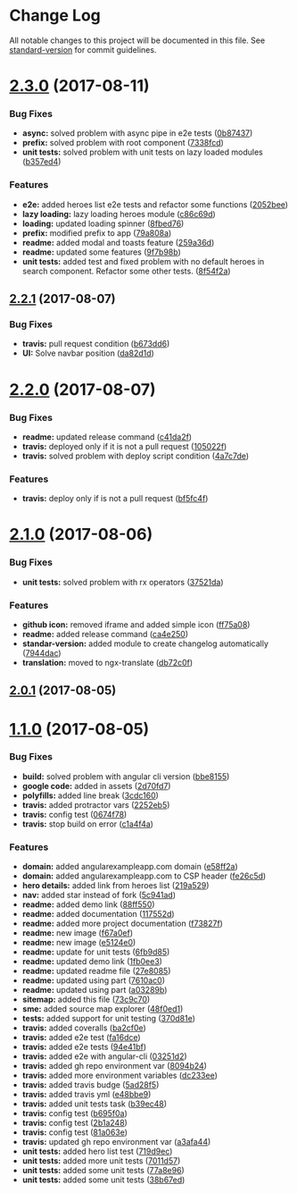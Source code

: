 # Change Log

All notable changes to this project will be documented in this file. See [standard-version](https://github.com/conventional-changelog/standard-version) for commit guidelines.

<a name="2.3.0"></a>
# [2.3.0](https://github.com/Ismaestro/angular4-example-app/compare/v2.2.1...v2.3.0) (2017-08-11)


### Bug Fixes

* **async:** solved problem with async pipe in e2e tests ([0b87437](https://github.com/Ismaestro/angular4-example-app/commit/0b87437))
* **prefix:** solved problem with root component ([7338fcd](https://github.com/Ismaestro/angular4-example-app/commit/7338fcd))
* **unit tests:** solved problem with unit tests on lazy loaded modules ([b357ed4](https://github.com/Ismaestro/angular4-example-app/commit/b357ed4))


### Features

* **e2e:** added heroes list e2e tests and refactor some functions ([2052bee](https://github.com/Ismaestro/angular4-example-app/commit/2052bee))
* **lazy loading:** lazy loading heroes module ([c86c69d](https://github.com/Ismaestro/angular4-example-app/commit/c86c69d))
* **loading:** updated loading spinner ([8fbed76](https://github.com/Ismaestro/angular4-example-app/commit/8fbed76))
* **prefix:** modified prefix to app ([79a808a](https://github.com/Ismaestro/angular4-example-app/commit/79a808a))
* **readme:** added modal and toasts feature ([259a36d](https://github.com/Ismaestro/angular4-example-app/commit/259a36d))
* **readme:** updated some features ([9f7b98b](https://github.com/Ismaestro/angular4-example-app/commit/9f7b98b))
* **unit tests:** added test and fixed problem with no default heroes in search component. Refactor some other tests. ([8f54f2a](https://github.com/Ismaestro/angular4-example-app/commit/8f54f2a))



<a name="2.2.1"></a>
## [2.2.1](https://github.com/Ismaestro/angular4-example-app/compare/v2.2.0...v2.2.1) (2017-08-07)


### Bug Fixes

* **travis:** pull request condition ([b673dd6](https://github.com/Ismaestro/angular4-example-app/commit/b673dd6))
* **UI:** Solve navbar position ([da82d1d](https://github.com/Ismaestro/angular4-example-app/commit/da82d1d))



<a name="2.2.0"></a>
# [2.2.0](https://github.com/Ismaestro/angular4-example-app/compare/v2.1.0...v2.2.0) (2017-08-07)


### Bug Fixes

* **readme:** updated release command ([c41da2f](https://github.com/Ismaestro/angular4-example-app/commit/c41da2f))
* **travis:** deployed only if it is not a pull request ([105022f](https://github.com/Ismaestro/angular4-example-app/commit/105022f))
* **travis:** solved problem with deploy script condition ([4a7c7de](https://github.com/Ismaestro/angular4-example-app/commit/4a7c7de))


### Features

* **travis:** deploy only if is not a pull request ([bf5fc4f](https://github.com/Ismaestro/angular4-example-app/commit/bf5fc4f))



<a name="2.1.0"></a>
# [2.1.0](https://github.com/Ismaestro/angular4-example-app/compare/v2.0.1...v2.1.0) (2017-08-06)


### Bug Fixes

* **unit tests:** solved problem with rx operators ([37521da](https://github.com/Ismaestro/angular4-example-app/commit/37521da))


### Features

* **github icon:** removed iframe and added simple icon ([ff75a08](https://github.com/Ismaestro/angular4-example-app/commit/ff75a08))
* **readme:** added release command ([ca4e250](https://github.com/Ismaestro/angular4-example-app/commit/ca4e250))
* **standar-version:** added module to create changelog automatically ([7944dac](https://github.com/Ismaestro/angular4-example-app/commit/7944dac))
* **translation:** moved to ngx-translate ([db72c0f](https://github.com/Ismaestro/angular4-example-app/commit/db72c0f))



<a name="2.0.1"></a>
## [2.0.1](https://github.com/Ismaestro/angular4-example-app/compare/v1.1.0...v2.0.1) (2017-08-05)



<a name="1.1.0"></a>
# [1.1.0](https://github.com/Ismaestro/angular4-example-app/compare/v1.0.23...v1.1.0) (2017-08-05)


### Bug Fixes

* **build:** solved problem with angular cli version ([bbe8155](https://github.com/Ismaestro/angular4-example-app/commit/bbe8155))
* **google code:** added in assets ([2d70fd7](https://github.com/Ismaestro/angular4-example-app/commit/2d70fd7))
* **polyfills:** added line break ([3cdc160](https://github.com/Ismaestro/angular4-example-app/commit/3cdc160))
* **travis:** added protractor vars ([2252eb5](https://github.com/Ismaestro/angular4-example-app/commit/2252eb5))
* **travis:** config test ([0674f78](https://github.com/Ismaestro/angular4-example-app/commit/0674f78))
* **travis:** stop build on error ([c1a4f4a](https://github.com/Ismaestro/angular4-example-app/commit/c1a4f4a))


### Features

* **domain:** added angularexampleapp.com domain ([e58ff2a](https://github.com/Ismaestro/angular4-example-app/commit/e58ff2a))
* **domain:** added angularexampleapp.com to CSP header ([fe26c5d](https://github.com/Ismaestro/angular4-example-app/commit/fe26c5d))
* **hero details:** added link from heroes list ([219a529](https://github.com/Ismaestro/angular4-example-app/commit/219a529))
* **nav:** added star instead of fork ([5c941ad](https://github.com/Ismaestro/angular4-example-app/commit/5c941ad))
* **readme:** added demo link ([88ff550](https://github.com/Ismaestro/angular4-example-app/commit/88ff550))
* **readme:** added documentation ([117552d](https://github.com/Ismaestro/angular4-example-app/commit/117552d))
* **readme:** added more project documentation ([f73827f](https://github.com/Ismaestro/angular4-example-app/commit/f73827f))
* **readme:** new image ([f67a0ef](https://github.com/Ismaestro/angular4-example-app/commit/f67a0ef))
* **readme:** new image ([e5124e0](https://github.com/Ismaestro/angular4-example-app/commit/e5124e0))
* **readme:** update for unit tests ([6fb9d85](https://github.com/Ismaestro/angular4-example-app/commit/6fb9d85))
* **readme:** updated demo link ([1fb0ee3](https://github.com/Ismaestro/angular4-example-app/commit/1fb0ee3))
* **readme:** updated readme file ([27e8085](https://github.com/Ismaestro/angular4-example-app/commit/27e8085))
* **readme:** updated using part ([7610ac0](https://github.com/Ismaestro/angular4-example-app/commit/7610ac0))
* **readme:** updated using part ([a03289b](https://github.com/Ismaestro/angular4-example-app/commit/a03289b))
* **sitemap:** added this file ([73c9c70](https://github.com/Ismaestro/angular4-example-app/commit/73c9c70))
* **sme:** added source map explorer ([48f0ed1](https://github.com/Ismaestro/angular4-example-app/commit/48f0ed1))
* **tests:** added support for unit testing ([370d81e](https://github.com/Ismaestro/angular4-example-app/commit/370d81e))
* **travis:** added coveralls ([ba2cf0e](https://github.com/Ismaestro/angular4-example-app/commit/ba2cf0e))
* **travis:** added e2e test ([fa16dce](https://github.com/Ismaestro/angular4-example-app/commit/fa16dce))
* **travis:** added e2e tests ([94e41bf](https://github.com/Ismaestro/angular4-example-app/commit/94e41bf))
* **travis:** added e2e with angular-cli ([03251d2](https://github.com/Ismaestro/angular4-example-app/commit/03251d2))
* **travis:** added gh repo environment var ([8094b24](https://github.com/Ismaestro/angular4-example-app/commit/8094b24))
* **travis:** added more environment variables ([dc233ee](https://github.com/Ismaestro/angular4-example-app/commit/dc233ee))
* **travis:** added travis budge ([5ad28f5](https://github.com/Ismaestro/angular4-example-app/commit/5ad28f5))
* **travis:** added travis yml ([e48bbe9](https://github.com/Ismaestro/angular4-example-app/commit/e48bbe9))
* **travis:** added unit tests task ([b39ec48](https://github.com/Ismaestro/angular4-example-app/commit/b39ec48))
* **travis:** config test ([b695f0a](https://github.com/Ismaestro/angular4-example-app/commit/b695f0a))
* **travis:** config test ([2b1a248](https://github.com/Ismaestro/angular4-example-app/commit/2b1a248))
* **travis:** config test ([81a063e](https://github.com/Ismaestro/angular4-example-app/commit/81a063e))
* **travis:** updated gh repo environment var ([a3afa44](https://github.com/Ismaestro/angular4-example-app/commit/a3afa44))
* **unit tests:** added hero list test ([719d9ec](https://github.com/Ismaestro/angular4-example-app/commit/719d9ec))
* **unit tests:** added more unit tests ([7011d57](https://github.com/Ismaestro/angular4-example-app/commit/7011d57))
* **unit tests:** added some unit tests ([77a8e96](https://github.com/Ismaestro/angular4-example-app/commit/77a8e96))
* **unit tests:** added some unit tests ([38b67ed](https://github.com/Ismaestro/angular4-example-app/commit/38b67ed))
